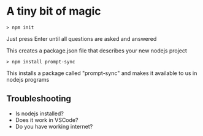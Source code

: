 # A tiny bit of magic

`> npm init`

Just press Enter until all questions are asked and answered

This creates a package.json file that describes your new nodejs project

`> npm install prompt-sync`

This installs a package called "prompt-sync" and makes it available to us in nodejs programs

## Troubleshooting

- Is nodejs installed? 
- Does it work in VSCode?
- Do you have working internet?
